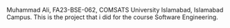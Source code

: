 Muhammad Ali,
FA23-BSE-062,
COMSATS University Islamabad, Islamabad Campus.
This is the project that i did for the course Software Engineering.

